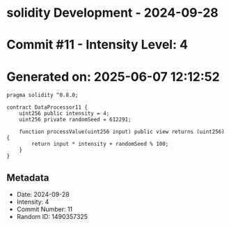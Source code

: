 ﻿# solidity Development - 2024-09-28
# Commit #11 - Intensity Level: 4
# Generated on: 2025-06-07 12:12:52
```solidity
pragma solidity ^0.8.0;

contract DataProcessor11 {
    uint256 public intensity = 4;
    uint256 private randomSeed = 612291;

    function processValue(uint256 input) public view returns (uint256) {
        return input * intensity + randomSeed % 100;
    }
}
```
## Metadata
- Date: 2024-09-28
- Intensity: 4
- Commit Number: 11
- Random ID: 1490357325
